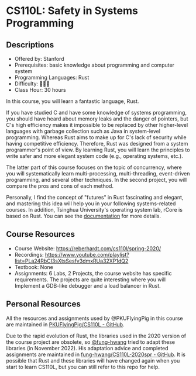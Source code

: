 # CS110L: Safety in Systems Programming

## Descriptions

- Offered by: Stanford
- Prerequisites: basic knowledge about programming and computer system
- Programming Languages: Rust
- Difficulty: 🌟🌟🌟
- Class Hour: 30 hours

In this course, you will learn a fantastic language, Rust.

If you have studied C and have some knowledge of systems programming, you should have heard about memory leaks and the danger of pointers, but C's high efficiency makes it impossible to be replaced by other higher-level languages with garbage collection such as Java in system-level programming. Whereas Rust aims to make up for C's lack of security while having competitive efficiency. Therefore, Rust was designed from a system programmer's point of view. By learning Rust, you will learn the principles to write safer and more elegant system code (e.g., operating systems, etc.).

The latter part of this course focuses on the topic of concurrency, where you will systematically learn multi-processing, multi-threading, event-driven programming, and several other techniques. In the second project, you will compare the pros and cons of each method. 

Personally, I find the concept of "futures" in Rust fascinating and elegant, and mastering this idea will help you in your following systems-related courses. In addition, Tsinghua University's operating system lab, rCore is based on Rust. You can see the [documentation](https://rcore-os.github.io/rCore-Tutorial-Book-v3/index.html) for more details.

## Course Resources

- Course Website: <https://reberhardt.com/cs110l/spring-2020/>
- Recordings: <https://www.youtube.com/playlist?list=PLa24RbCI3sXtsSesfv3dmxRUa32XP1dQ2>
- Textbook: None
- Assignments: 6 Labs, 2 Projects, the course website has specific requirements. The projects are quite interesting where you will Implement a GDB-like debugger and a load balancer in Rust.

## Personal Resources

All the resources and assignments used by @PKUFlyingPig in this course are maintained in [PKUFlyingPig/CS110L - GitHub](https://github.com/PKUFlyingPig/CS110L).

Due to the rapid evolution of Rust, the libraries used in the 2020 version of the course project are obsolete, so [@fung-hwang](https://github.com/fung-hwang) tried to adapt these libraries (in November 2022). His adaptation advice and completed assignments are maintained in [fung-hwang/CS110L-2020spr - GitHub](https://github.com/fung-hwang/CS110L-2020spr). It is possible that Rust and these libraries will have changed again when you start to learn CS110L, but you can still refer to this repo for help.
